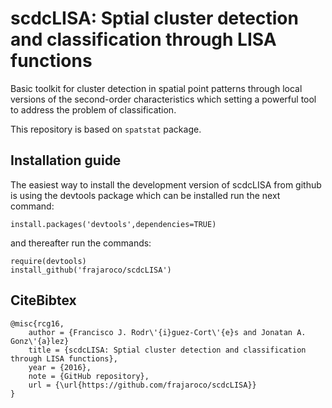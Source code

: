 # scdcLISA: Sptial cluster detection and classification through LISA functions

Basic toolkit for cluster detection in spatial point patterns through local versions of the second-order characteristics which setting a powerful tool to address the problem of classification. 

This repository is based on `spatstat` package.

## Installation guide

The easiest way to install the development version of scdcLISA from github is using the devtools package which can be installed run the next command:
```
install.packages('devtools',dependencies=TRUE)
```
and thereafter run the commands:
```
require(devtools)
install_github('frajaroco/scdcLISA')
```
## CiteBibtex
```
@misc{rcg16,
	author = {Francisco J. Rodr\'{i}guez-Cort\'{e}s and Jonatan A. Gonz\'{a}lez}
	title = {scdcLISA: Sptial cluster detection and classification through LISA functions},
	year = {2016},
	note = {GitHub repository},
	url = {\url{https://github.com/frajaroco/scdcLISA}}
}

```
